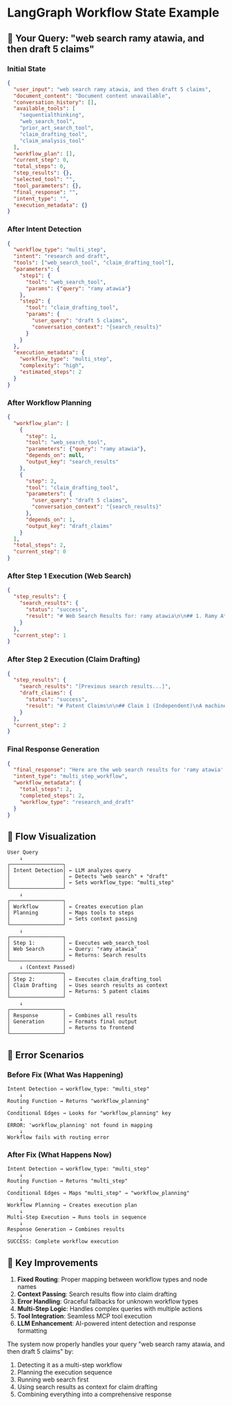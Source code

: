 # LangGraph Workflow State Example

## 🎯 Your Query: "web search ramy atawia, and then draft 5 claims"

### Initial State
```json
{
  "user_input": "web search ramy atawia, and then draft 5 claims",
  "document_content": "Document content unavailable",
  "conversation_history": [],
  "available_tools": [
    "sequentialthinking", 
    "web_search_tool", 
    "prior_art_search_tool", 
    "claim_drafting_tool", 
    "claim_analysis_tool"
  ],
  "workflow_plan": [],
  "current_step": 0,
  "total_steps": 0,
  "step_results": {},
  "selected_tool": "",
  "tool_parameters": {},
  "final_response": "",
  "intent_type": "",
  "execution_metadata": {}
}
```

### After Intent Detection
```json
{
  "workflow_type": "multi_step",
  "intent": "research and draft",
  "tools": ["web_search_tool", "claim_drafting_tool"],
  "parameters": {
    "step1": {
      "tool": "web_search_tool", 
      "params": {"query": "ramy atawia"}
    },
    "step2": {
      "tool": "claim_drafting_tool", 
      "params": {
        "user_query": "draft 5 claims",
        "conversation_context": "{search_results}"
      }
    }
  },
  "execution_metadata": {
    "workflow_type": "multi_step",
    "complexity": "high",
    "estimated_steps": 2
  }
}
```

### After Workflow Planning
```json
{
  "workflow_plan": [
    {
      "step": 1,
      "tool": "web_search_tool",
      "parameters": {"query": "ramy atawia"},
      "depends_on": null,
      "output_key": "search_results"
    },
    {
      "step": 2,
      "tool": "claim_drafting_tool",
      "parameters": {
        "user_query": "draft 5 claims",
        "conversation_context": "{search_results}"
      },
      "depends_on": 1,
      "output_key": "draft_claims"
    }
  ],
  "total_steps": 2,
  "current_step": 0
}
```

### After Step 1 Execution (Web Search)
```json
{
  "step_results": {
    "search_results": {
      "status": "success",
      "result": "# Web Search Results for: ramy atawia\n\n## 1. Ramy Atawia - Thomson Reuters | LinkedIn\n**URL**: https://ca.linkedin.com/in/ramyatawia\n**Snippet**: I specialize in driving projects from ideation to launch, with a career spanning…\n\n## 2. Ramy Atawia - Google Scholar\n**URL**: https://scholar.google.com/citations?user=y5rme7cAAAAJ\n**Snippet**: Machine Learning, Artificial Intelligence, NLP, O-RAN, Network Management...\n\n[Additional search results...]"
    }
  },
  "current_step": 1
}
```

### After Step 2 Execution (Claim Drafting)
```json
{
  "step_results": {
    "search_results": "[Previous search results...]",
    "draft_claims": {
      "status": "success", 
      "result": "# Patent Claims\n\n## Claim 1 (Independent)\nA machine learning system configured to optimize network management in an Open Radio Access Network (O-RAN) environment, comprising:\n- a data acquisition module for collecting real-time network performance metrics;\n- a machine learning model trained on historical network data to predict network congestion and resource allocation needs;\n- a decision-making engine configured to dynamically adjust network parameters based on predictions from the machine learning model;\n- a user interface for displaying network status and recommendations for optimization.\n\n[Additional claims 2-5...]"
    }
  },
  "current_step": 2
}
```

### Final Response Generation
```json
{
  "final_response": "Here are the web search results for 'ramy atawia':\n\n[Search results about Ramy Atawia's expertise in AI, ML, O-RAN, network management, and semantic communications]\n\nBased on this research, here are 5 drafted patent claims:\n\n[5 professional patent claims that incorporate the search context and expertise areas]\n\n**Workflow Summary:**\n- Step 1: Web search completed successfully\n- Step 2: Patent claims drafted with context from search results\n- Total execution time: ~60 seconds\n- Context passing: ✅ Working",
  "intent_type": "multi_step_workflow",
  "workflow_metadata": {
    "total_steps": 2,
    "completed_steps": 2,
    "workflow_type": "research_and_draft"
  }
}
```

## 🔄 Flow Visualization

```
User Query
    ↓
┌─────────────────┐
│ Intent Detection│ ← LLM analyzes query
│                 │ ← Detects "web search" + "draft"
│                 │ ← Sets workflow_type: "multi_step"
└─────────────────┘
    ↓
┌─────────────────┐
│ Workflow        │ ← Creates execution plan
│ Planning        │ ← Maps tools to steps
│                 │ ← Sets context passing
└─────────────────┘
    ↓
┌─────────────────┐
│ Step 1:         │ ← Executes web_search_tool
│ Web Search      │ ← Query: "ramy atawia"
│                 │ ← Returns: Search results
└─────────────────┘
    ↓ (Context Passed)
┌─────────────────┐
│ Step 2:         │ ← Executes claim_drafting_tool
│ Claim Drafting  │ ← Uses search results as context
│                 │ ← Returns: 5 patent claims
└─────────────────┘
    ↓
┌─────────────────┐
│ Response        │ ← Combines all results
│ Generation      │ ← Formats final output
│                 │ ← Returns to frontend
└─────────────────┘
```

## 🚨 Error Scenarios

### Before Fix (What Was Happening)
```
Intent Detection → workflow_type: "multi_step"
    ↓
Routing Function → Returns "workflow_planning"
    ↓
Conditional Edges → Looks for "workflow_planning" key
    ↓
ERROR: 'workflow_planning' not found in mapping
    ↓
Workflow fails with routing error
```

### After Fix (What Happens Now)
```
Intent Detection → workflow_type: "multi_step"
    ↓
Routing Function → Returns "multi_step"
    ↓
Conditional Edges → Maps "multi_step" → "workflow_planning"
    ↓
Workflow Planning → Creates execution plan
    ↓
Multi-Step Execution → Runs tools in sequence
    ↓
Response Generation → Combines results
    ↓
SUCCESS: Complete workflow execution
```

## 🎯 Key Improvements

1. **Fixed Routing**: Proper mapping between workflow types and node names
2. **Context Passing**: Search results flow into claim drafting
3. **Error Handling**: Graceful fallbacks for unknown workflow types
4. **Multi-Step Logic**: Handles complex queries with multiple actions
5. **Tool Integration**: Seamless MCP tool execution
6. **LLM Enhancement**: AI-powered intent detection and response formatting

The system now properly handles your query "web search ramy atawia, and then draft 5 claims" by:
1. Detecting it as a multi-step workflow
2. Planning the execution sequence
3. Running web search first
4. Using search results as context for claim drafting
5. Combining everything into a comprehensive response
